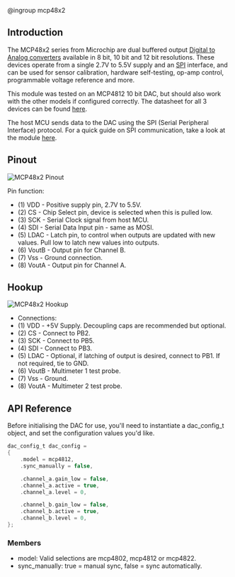 @ingroup mcp48x2

## Introduction
The MCP48x2 series from Microchip are dual buffered output [Digital to Analog converters][DAC_URL] available in 8 bit, 10 bit and 12 bit resolutions. These devices operate from a single 2.7V to 5.5V supply and an [SPI][SPI_URL] interface, and can be used for sensor calibration, hardware self-testing, op-amp control, programmable voltage reference and  more.

This module was tested on an MCP4812 10 bit DAC, but should also work with the other models if configured correctly. The datasheet for all 3 devices can be found [here][MCP48x2_Datasheet_URL].

The host MCU sends data to the DAC using the SPI (Serial Peripheral Interface) protocol. For a quick guide on SPI communication, take a look at the module [here][SPI_Module_URL].

## Pinout

![MCP48x2 Pinout](./images/mcp48x2_pinout.png)

Pin function:
- (1) VDD - Positive supply pin, 2.7V to 5.5V.
- (2) CS - Chip Select pin, device is selected when this is pulled low. 
- (3) SCK - Serial Clock signal from host MCU.
- (4) SDI - Serial Data Input pin - same as MOSI.
- (5) LDAC - Latch pin, to control when outputs are updated with new values. Pull low to latch new values into outputs. 
- (6) VoutB - Output pin for Channel B.
- (7) Vss - Ground connection. 
- (8) VoutA - Output pin for Channel A.

## Hookup

![MCP48x2 Hookup](./images/mcp48x2_hookup.png)

- Connections:
- (1) VDD - +5V Supply. Decoupling caps are recommended but optional.
- (2) CS - Connect to PB2. 
- (3) SCK - Connect to PB5.
- (4) SDI - Connect to PB3.
- (5) LDAC - Optional, if latching of output is desired, connect to PB1. If not required, tie to GND.
- (6) VoutB - Multimeter 1 test probe. 
- (7) Vss - Ground. 
- (8) VoutA - Multimeter 2 test probe. 

## API Reference

Before initialising the DAC for use, you'll need to instantiate a dac_config_t object, and set the configuration values you'd like.

```C
dac_config_t dac_config =
{
	.model = mcp4812,
	.sync_manually = false,

	.channel_a.gain_low = false,
	.channel_a.active = true,
	.channel_a.level = 0,

	.channel_b.gain_low = false,
	.channel_b.active = true,
	.channel_b.level = 0,
};
```
### Members
- model: Valid selections are mcp4802, mcp4812 or mcp4822.
- sync_manually: true = manual sync, false = sync automatically.


[DAC_URL]: https://en.wikipedia.org/wiki/Digital-to-analog_converter
[SPI_URL]: https://en.wikipedia.org/wiki/Serial_Peripheral_Interface
[MCP48x2_Datasheet_URL]: https://ww1.microchip.com/downloads/en/DeviceDoc/20002249B.pdf
[SPI_Module_URL]: https://jason-duffy.github.io/AVRly/html/group__spi.html
